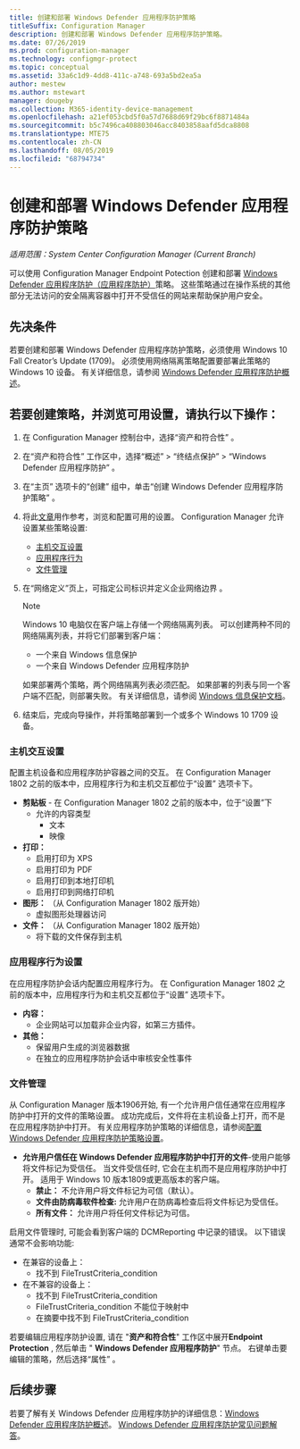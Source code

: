 ```yaml
---
title: 创建和部署 Windows Defender 应用程序防护策略
titleSuffix: Configuration Manager
description: 创建和部署 Windows Defender 应用程序防护策略。
ms.date: 07/26/2019
ms.prod: configuration-manager
ms.technology: configmgr-protect
ms.topic: conceptual
ms.assetid: 33a6c1d9-4dd8-411c-a748-693a5bd2ea5a
author: mestew
ms.author: mstewart
manager: dougeby
ms.collection: M365-identity-device-management
ms.openlocfilehash: a21ef053cbd5f0a57d7688d69f29bc6f8871484a
ms.sourcegitcommit: b5c7496ca408803046acc8403858aafd5dca8808
ms.translationtype: MTE75
ms.contentlocale: zh-CN
ms.lasthandoff: 08/05/2019
ms.locfileid: "68794734"
---
```

# <a name="create-and-deploy-windows-defender-application-guard-policy"></a>创建和部署 Windows Defender 应用程序防护策略

*适用范围：System Center Configuration Manager (Current Branch)*
<!-- 1351960 -->  
可以使用 Configuration Manager Endpoint Potection 创建和部署 [Windows Defender 应用程序防护（应用程序防护）](https://docs.microsoft.com/windows/threat-protection/windows-defender-application-guard/wd-app-guard-overview)策略。 这些策略通过在操作系统的其他部分无法访问的安全隔离容器中打开不受信任的网站来帮助保护用户安全。

## <a name="prerequisites"></a>先决条件

若要创建和部署 Windows Defender 应用程序防护策略，必须使用 Windows 10 Fall Creator’s Update (1709)。 必须使用网络隔离策略配置要部署此策略的 Windows 10 设备。 有关详细信息，请参阅 [Windows Defender 应用程序防护概述](https://docs.microsoft.com/windows/threat-protection/windows-defender-application-guard/wd-app-guard-overview)。

## <a name="create-a-policy-and-to-browse-the-available-settings"></a>若要创建策略，并浏览可用设置，请执行以下操作：

1. 在 Configuration Manager 控制台中，选择“资产和符合性”  。
2. 在“资产和符合性”  工作区中，选择“概述”   > “终结点保护”   > “Windows Defender 应用程序防护”  。
3. 在“主页”  选项卡的“创建”  组中，单击“创建 Windows Defender 应用程序防护策略”  。
4. 将此[文章](https://docs.microsoft.com/windows/security/threat-protection/windows-defender-application-guard/configure-wd-app-guard)用作参考，浏览和配置可用的设置。 Configuration Manager 允许设置某些策略设置:
   - [主机交互设置](#bkmk_HIS)
   - [应用程序行为](#bkmk_ABS)
   - [文件管理](#bkmk_FM)
5. 在“网络定义”页上，可指定公司标识并定义企业网络边界  。

    > [!NOTE]
    > Windows 10 电脑仅在客户端上存储一个网络隔离列表。 可以创建两种不同的网络隔离列表，并将它们部署到客户端：
    >
    >  - 一个来自 Windows 信息保护
    >  - 一个来自 Windows Defender 应用程序防护
    >
    > 如果部署两个策略，两个网络隔离列表必须匹配。 如果部署的列表与同一个客户端不匹配，则部署失败。 有关详细信息，请参阅 [Windows 信息保护文档](https://docs.microsoft.com/windows/threat-protection/windows-information-protection/create-wip-policy-using-sccm)。

6. 结束后，完成向导操作，并将策略部署到一个或多个 Windows 10 1709 设备。

### <a name="bkmk_HIS"></a> 主机交互设置

配置主机设备和应用程序防护容器之间的交互。 在 Configuration Manager 1802 之前的版本中，应用程序行为和主机交互都位于“设置”  选项卡下。

- **剪贴板** - 在 Configuration Manager 1802 之前的版本中，位于“设置”下
  - 允许的内容类型
    - 文本
    - 映像
- **打印：**
  - 启用打印为 XPS
  - 启用打印为 PDF
  - 启用打印到本地打印机
  - 启用打印到网络打印机
- **图形：** （从 Configuration Manager 1802 版开始）
  - 虚拟图形处理器访问
- **文件：** （从 Configuration Manager 1802 版开始）
  - 将下载的文件保存到主机

### <a name="bkmk_ABS"></a> 应用程序行为设置

在应用程序防护会话内配置应用程序行为。 在 Configuration Manager 1802 之前的版本中，应用程序行为和主机交互都位于“设置”  选项卡下。

- **内容：**
  - 企业网站可以加载非企业内容，如第三方插件。
- **其他：**
  - 保留用户生成的浏览器数据
  - 在独立的应用程序防护会话中审核安全性事件

### <a name="bkmk_FM"></a> 文件管理
<!--3555858-->
从 Configuration Manager 版本1906开始, 有一个允许用户信任通常在应用程序防护中打开的文件的策略设置。 成功完成后，文件将在主机设备上打开，而不是在应用程序防护中打开。 有关应用程序防护策略的详细信息，请参阅[配置 Windows Defender 应用程序防护策略设置](https://docs.microsoft.com/windows/security/threat-protection/windows-defender-application-guard/configure-wd-app-guard)。

- **允许用户信任在 Windows Defender 应用程序防护中打开的文件**-使用户能够将文件标记为受信任。 当文件受信任时, 它会在主机而不是应用程序防护中打开。 适用于 Windows 10 版本1809或更高版本的客户端。
  - **禁止：** 不允许用户将文件标记为可信（默认）。
  - **文件由防病毒软件检查:** 允许用户在防病毒检查后将文件标记为受信任。
  - **所有文件：** 允许用户将任何文件标记为可信。

启用文件管理时, 可能会看到客户端的 DCMReporting 中记录的错误。 以下错误通常不会影响功能: <!--4619457-->

- 在兼容的设备上：
  - 找不到 FileTrustCriteria_condition
- 在不兼容的设备上：
  - 找不到 FileTrustCriteria_condition
  - FileTrustCriteria_condition 不能位于映射中
  - 在摘要中找不到 FileTrustCriteria_condition

若要编辑应用程序防护设置, 请在 "**资产和符合性**" 工作区中展开**Endpoint Protection** , 然后单击 " **Windows Defender 应用程序防护**" 节点。 右键单击要编辑的策略，然后选择“属性”  。

## <a name="next-steps"></a>后续步骤

若要了解有关 Windows Defender 应用程序防护的详细信息：[Windows Defender 应用程序防护概述](https://docs.microsoft.com/windows/security/threat-protection/windows-defender-application-guard/wd-app-guard-overview)。
[Windows Defender 应用程序防护常见问题解答](https://docs.microsoft.com/windows/security/threat-protection/windows-defender-application-guard/faq-wd-app-guard)。
